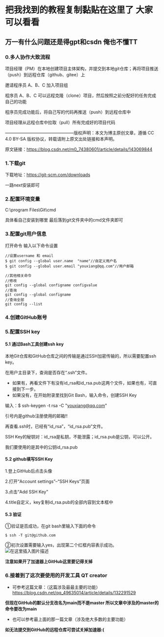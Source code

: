 # 把我找到的教程复制黏贴在这里了 大家可以看看
## 万一有什么问题还是得gpt和csdn 俺也不懂TT

### 0.多人协作大致流程
项目经理（PM）在本地创建项目主体架构，并提交到本地git仓库；再将项目推送（push）到远程仓库（github、gitee）上

邀请程序员 A、B、C 加入项目组

程序员 A、B、C 可以远程克隆（clone）项目，然后按照之前分配好的任务完成自己的功能

程序员完成功能后，将自己写的代码再推送（push）到远程仓库中

项目经理从远程仓库中拉取（pull）所有完成好的项目代码

————————————————版权声明：本文为博主原创文章，遵循 CC 4.0 BY-SA 版权协议，转载请附上原文出处链接和本声明。

原文链接：https://blog.csdn.net/m0_74380601/article/details/143069844



### 1.下载git 
下载地址：https://git-scm.com/downloads

一路next安装即可

### 2.配置环境变量
C:\program Files\Git\cmd

具体看自己安装到哪里 最后落到git文件夹中的cmd文件夹即可

### 3.配置git用户信息

打开命令 输入以下命令设置
```
//设置username 和 email
$ git config --global user.name  "name"//自定义用户名
$ git config --global user.email "youxiang@qq.com"//用户邮箱

//其他相关命令
//修改
git config --global configname configvalue
//查询
git config --global configname
//查询全部
git config --list
```
### 4.创建GitHub账号

### 5.配置SSH key
#### 5.1 通过Bash工具创建ssh key
本地Git仓库和GitHub仓库之间的传输是通过SSH加密传输的，所以需要配置ssh key。

在用户主目录下，查询是否存在“.ssh”文件。

- 如果有，再看文件下有没有id_rsa和id_rsa.pub这两个文件，如果也有，可直接到下一步。
- 如果没有，在开始附录里找到Git Bash，输入命令，创建SSH Key

输入：$ ssh-keygen -t rsa -C "youxiang@qq.com" 

引号内是github注册使用的邮箱!!


再查看.ssh时，已经有“id_rsa”，“id_rsa.pub”文件。

SSH Key的秘钥对：id_rsa是私钥，不能泄露；id_rsa.pub是公钥，可以公开。

我们要使用的是其中的公钥id_rsa.pub


#### 5.2 github填写SSH Key
1.登上GitHub后点击头像

2.打开“Account settings”–“SSH Keys”页面

3.点击“Add SSH Key”

4.title自定义，key复制id_rsa.pub的全部内容到文本框中


#### 5.3 验证
①验证是否成功，在git bash里输入下面的命令


```
$ ssh -T git@github.com
```

②初次设置需要输入yes，出现第二个红框内容表示成功。
![在这里插入图片描述](https://i-blog.csdnimg.cn/blog_migrate/df09da8a8cddd295be50bd58ba0f517d.png)

**注意如果开了加速器上GitHub这里要记得关掉**

### 6.接着到了这次要使用的开发工具 QT creator
- 可参考这篇文章：（这篇涉及最最主要的功能）
https://blog.csdn.net/qq_49635014/article/details/132291529

**但现在GitHub的默认分支改名为main而不是master 所以文章中涉及的master的命令要改为main**

- 也可以参考最上面的那一篇文章（涉及绝大多数的主要功能）

**如无法提交到GitHub的远程仓库可尝试关掉加速器:(**
